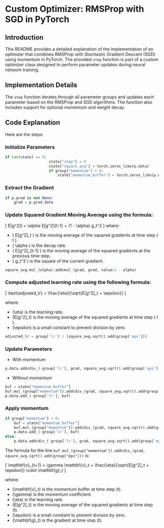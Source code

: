 # Custom Optimizer: RMSProp with SGD in PyTorch

## Introduction

This README provides a detailed explanation of the implementation of an optimizer that combines RMSProp with Stochastic Gradient Descent (SGD) using momentum in PyTorch. The provided `step` function is part of a custom optimizer class designed to perform parameter updates during neural network training.

## Implementation Details

The `step` function iterates through all parameter groups and updates each parameter based on the RMSProp and SGD algorithms. The function also includes support for optional momentum and weight decay.

## Code Explanation

Here are the steps:


### Initialize Parameters
```python
if len(state) == 0:
                    state["step"] = 0
                    state["square_avg"] = torch.zeros_like(p.data)
                    if group["momentum"] > 0:
                        state["momentum_buffer"] = torch.zeros_like(p.data)
```


### Extract the Gradient
```python
if p.grad is not None:
    grad = p.grad.data
```


### Update Squared Gradient Moving Average using the formula:
\[ E[g^2]_t = \alpha E[g^2]_{t-1} + (1 - \alpha) g_t^2 \]
where:
- \( E[g^2]_t \) is the moving average of the squared gradients at time step \( t \).
- \( \alpha \) is the decay rate.
- \( E[g^2]_{t-1} \) is the moving average of the squared gradients at the previous time step.
- \( g_t^2 \) is the square of the current gradient.
```python
square_avg.mul_(alpha).addcmul_(grad, grad, value=1 - alpha)
```

### Compute adjusted learning rate using the following formula:
\[ \text{adjusted\_lr} = \frac{\eta}{\sqrt{E[g^2]_t + \epsilon}} \]

where:
- \(\eta\) is the learning rate.
- \(E[g^2]_t\) is the moving average of the squared gradients at time step \( t \).
- \(\epsilon\) is a small constant to prevent division by zero.
```python
adjusted_lr = group['lr'] / (square_avg.sqrt().add(group['eps']))
```

### Update Parameters

- With momentum
```python
p.data.addcdiv_(-group['lr'], grad, square_avg.sqrt().add(group['eps']))
```
- Without momentum
```python
buf = state["momentum_buffer"]
buf.mul_(group["momentum"]).addcdiv_(grad, square_avg.sqrt().add(group["eps"]))
p.data.add_(-group['lr'], buf)

```

### Apply momentum
```python
if group["momentum"] > 0:
    buf = state["momentum_buffer"]
    buf.mul_(group["momentum"]).addcdiv_(grad, square_avg.sqrt().add(group["eps"]))
    p.data.add_(-group['lr'], buf)
else:
    p.data.addcdiv_(-group['lr'], grad, square_avg.sqrt().add(group['eps']))
```
The formula for the line `buf.mul_(group["momentum"]).addcdiv_(grad, square_avg.sqrt().add(group["eps"]))` is:

\[ \mathbf{v}_{t+1} = \gamma \mathbf{v}_t + \frac{\eta}{\sqrt{E[g^2]_t + \epsilon}} \cdot \mathbf{g}_t \]

where:
- \(\mathbf{v}_t\) is the momentum buffer at time step \(t\).
- \(\gamma\) is the momentum coefficient.
- \(\eta\) is the learning rate.
- \(E[g^2]_t\) is the moving average of the squared gradients at time step \(t\).
- \(\epsilon\) is a small constant to prevent division by zero.
- \(\mathbf{g}_t\) is the gradient at time step \(t\).